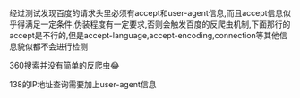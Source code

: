 经过测试发现百度的请求头里必须有accept和user-agent信息,而且accept信息似乎得满足一定条件,伪装程度有一定要求,否则会触发百度的反爬虫机制,下面那行的accept是不行的,但是accept-language,accept-encoding,connection等其他信息貌似都不会进行检测  

360搜索并没有简单的反爬虫:joy:  

138的IP地址查询需要加上user-agent信息
